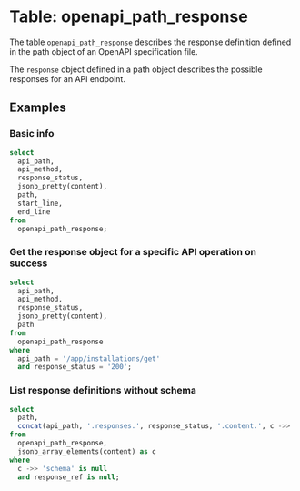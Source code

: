 # Table: openapi_path_response

The table `openapi_path_response` describes the response definition defined in the path object of an OpenAPI specification file.

The `response` object defined in a path object describes the possible responses for an API endpoint.

## Examples

### Basic info

```sql
select
  api_path,
  api_method,
  response_status,
  jsonb_pretty(content),
  path,
  start_line,
  end_line
from
  openapi_path_response;
```

### Get the response object for a specific API operation on success

```sql
select
  api_path,
  api_method,
  response_status,
  jsonb_pretty(content),
  path
from
  openapi_path_response
where
  api_path = '/app/installations/get'
  and response_status = '200';
```

### List response definitions without schema

```sql
select
  path,
  concat(api_path, '.responses.', response_status, '.content.', c ->> 'contentType') as paths
from
  openapi_path_response,
  jsonb_array_elements(content) as c
where
  c ->> 'schema' is null
  and response_ref is null;
```
